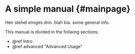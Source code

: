 # A simple manual   {#mainpage}

Heir stehet einiges drin. blah bla.
some general info.

This manual is divided in the follwing sections:
- @ref Intro
- @ref advanced "Advanced Usage"
